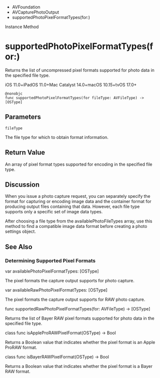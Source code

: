 

- AVFoundation
- AVCapturePhotoOutput
-  supportedPhotoPixelFormatTypes(for:) 

Instance Method

# supportedPhotoPixelFormatTypes(for:)

Returns the list of uncompressed pixel formats supported for photo data in the specified file type.

iOS 11.0+iPadOS 11.0+Mac Catalyst 14.0+macOS 10.15+tvOS 17.0+

``` source
@nonobjc
func supportedPhotoPixelFormatTypes(for fileType: AVFileType) -> [OSType]
```

## Parameters 

`fileType`  

The file type for which to obtain format information.

## Return Value

An array of pixel format types supported for encoding in the specified file type.

## Discussion

When you issue a photo capture request, you can separately specify the format for capturing or encoding image data and the container format for producing output files containing that data. However, each file type supports only a specific set of image data types.

After choosing a file type from the availablePhotoFileTypes array, use this method to find a compatible image data format before creating a photo settings object.

## See Also

### Determining Supported Pixel Formats

var availablePhotoPixelFormatTypes: [OSType]

The pixel formats the capture output supports for photo capture.

var availableRawPhotoPixelFormatTypes: [OSType]

The pixel formats the capture output supports for RAW photo capture.

func supportedRawPhotoPixelFormatTypes(for: AVFileType) -> [OSType]

Returns the list of Bayer RAW pixel formats supported for photo data in the specified file type.

class func isAppleProRAWPixelFormat(OSType) -> Bool

Returns a Boolean value that indicates whether the pixel format is an Apple ProRAW format.

class func isBayerRAWPixelFormat(OSType) -> Bool

Returns a Boolean value that indicates whether the pixel format is a Bayer RAW format.


